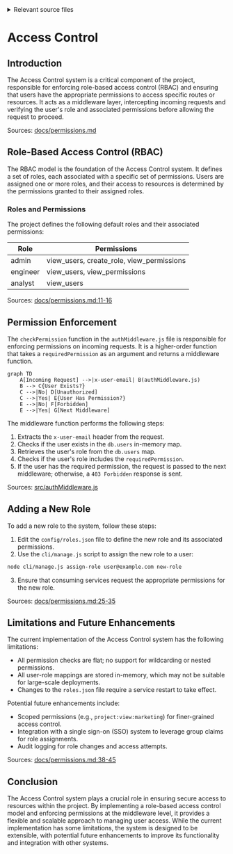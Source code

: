 <details>
<summary>Relevant source files</summary>

The following files were used as context for generating this wiki page:

- [src/authMiddleware.js](https://github.com/aanickode/access-control-service/blob/main/src/authMiddleware.js)
- [docs/permissions.md](https://github.com/aanickode/access-control-service/blob/main/docs/permissions.md)
</details>

# Access Control

## Introduction

The Access Control system is a critical component of the project, responsible for enforcing role-based access control (RBAC) and ensuring that users have the appropriate permissions to access specific routes or resources. It acts as a middleware layer, intercepting incoming requests and verifying the user's role and associated permissions before allowing the request to proceed.

Sources: [docs/permissions.md](https://github.com/aanickode/access-control-service/blob/main/docs/permissions.md)

## Role-Based Access Control (RBAC)

The RBAC model is the foundation of the Access Control system. It defines a set of roles, each associated with a specific set of permissions. Users are assigned one or more roles, and their access to resources is determined by the permissions granted to their assigned roles.

### Roles and Permissions

The project defines the following default roles and their associated permissions:

| Role     | Permissions                                |
|----------|---------------------------------------------|
| admin    | view_users, create_role, view_permissions  |
| engineer | view_users, view_permissions               |
| analyst  | view_users                                 |

Sources: [docs/permissions.md:11-16](https://github.com/aanickode/access-control-service/blob/main/docs/permissions.md#L11-L16)

## Permission Enforcement

The `checkPermission` function in the `authMiddleware.js` file is responsible for enforcing permissions on incoming requests. It is a higher-order function that takes a `requiredPermission` as an argument and returns a middleware function.

```mermaid
graph TD
    A[Incoming Request] -->|x-user-email| B(authMiddleware.js)
    B --> C{User Exists?}
    C -->|No| D[Unauthorized]
    C -->|Yes| E{User Has Permission?}
    E -->|No| F[Forbidden]
    E -->|Yes| G[Next Middleware]
```

The middleware function performs the following steps:

1. Extracts the `x-user-email` header from the request.
2. Checks if the user exists in the `db.users` in-memory map.
3. Retrieves the user's role from the `db.users` map.
4. Checks if the user's role includes the `requiredPermission`.
5. If the user has the required permission, the request is passed to the next middleware; otherwise, a `403 Forbidden` response is sent.

Sources: [src/authMiddleware.js](https://github.com/aanickode/access-control-service/blob/main/src/authMiddleware.js)

## Adding a New Role

To add a new role to the system, follow these steps:

1. Edit the `config/roles.json` file to define the new role and its associated permissions.
2. Use the `cli/manage.js` script to assign the new role to a user:

```bash
node cli/manage.js assign-role user@example.com new-role
```

3. Ensure that consuming services request the appropriate permissions for the new role.

Sources: [docs/permissions.md:25-35](https://github.com/aanickode/access-control-service/blob/main/docs/permissions.md#L25-L35)

## Limitations and Future Enhancements

The current implementation of the Access Control system has the following limitations:

- All permission checks are flat; no support for wildcarding or nested permissions.
- All user-role mappings are stored in-memory, which may not be suitable for large-scale deployments.
- Changes to the `roles.json` file require a service restart to take effect.

Potential future enhancements include:

- Scoped permissions (e.g., `project:view:marketing`) for finer-grained access control.
- Integration with a single sign-on (SSO) system to leverage group claims for role assignments.
- Audit logging for role changes and access attempts.

Sources: [docs/permissions.md:38-45](https://github.com/aanickode/access-control-service/blob/main/docs/permissions.md#L38-L45)

## Conclusion

The Access Control system plays a crucial role in ensuring secure access to resources within the project. By implementing a role-based access control model and enforcing permissions at the middleware level, it provides a flexible and scalable approach to managing user access. While the current implementation has some limitations, the system is designed to be extensible, with potential future enhancements to improve its functionality and integration with other systems.